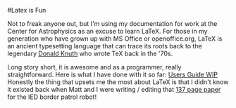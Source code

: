 #Latex is Fun

Not to freak anyone out, but I'm using my documentation for work at the Center for Astrophysics as an excuse to learn LaTeX. For those in my generation who have grown up with MS Office or openoffice.org, LaTeX is an ancient typesetting language that can trace its roots back to the legendary [Donald Knuth](http://en.wikipedia.org/wiki/Donald_Knuth) who wrote TeX back in the '70s.

Long story short, it is awesome and as a programmer, really straightforward. Here is what I have done with it so far: [Users Guide WIP]({{wr}}static/img/old/Main_Format.pdf) Honestly the thing that upsets me the most about LaTeX is that I didn't know it existed back when Matt and I were writing / editing that [137 page paper]({{wr}}luke/School/College/ENGR%202050/IED%20Design%20Project/Final%20Report/IED_tech_report_final.pdf) for the IED border patrol robot!

